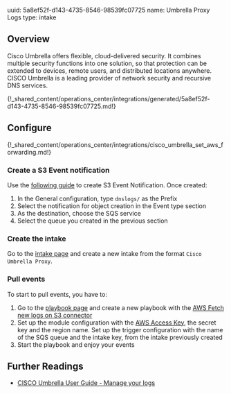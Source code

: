 uuid: 5a8ef52f-d143-4735-8546-98539fc07725
name: Umbrella Proxy Logs
type: intake

## Overview
Cisco Umbrella offers flexible, cloud-delivered security. It combines multiple security functions into one solution, so that protection can be extended to devices, remote users, and distributed locations anywhere. CISCO Umbrella is a leading provider of network security and recursive DNS services.

{!_shared_content/operations_center/integrations/generated/5a8ef52f-d143-4735-8546-98539fc07725.md!}

## Configure

{!_shared_content/operations_center/integrations/cisco_umbrella_set_aws_forwarding.md!}

### Create a S3 Event notification


Use the [following guide](https://docs.aws.amazon.com/AmazonS3/latest/userguide/enable-event-notifications.html) to create S3 Event Notification.
Once created:

1. In the General configuration, type `dnslogs/` as the Prefix
2. Select the notification for object creation in the Event type section
3. As the destination, choose the SQS service
4. Select the queue you created in the previous section

### Create the intake

Go to the [intake page](https://app.sekoia.io/operations/intakes) and create a new intake from the format `Cisco Umbrella Proxy`.

### Pull events

To start to pull events, you have to: 

1. Go to the [playbook page](https://app.sekoia.io/operations/playbooks) and create a new playbook with the [AWS Fetch new logs on S3 connector](../../../../automate/library/aws.md#fetch-new-logs-on-s3)
2. Set up the module configuration with the [AWS Access Key](https://docs.aws.amazon.com/IAM/latest/UserGuide/id_credentials_access-keys.html), the secret key and the region name. Set up the trigger configuration with the name of the SQS queue and the intake key, from the intake previously created
3. Start the playbook and enjoy your events


## Further Readings
- [CISCO Umbrella User Guide - Manage your logs](https://docs.umbrella.com/deployment-umbrella/docs/setting-up-an-amazon-s3-bucket)
